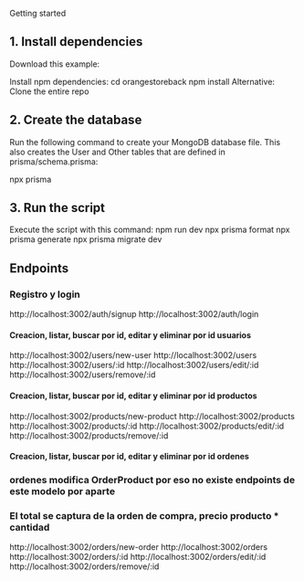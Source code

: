 Getting started

## 1. Install dependencies

Download this example:

Install npm dependencies:
cd orangestoreback
npm install
Alternative: Clone the entire repo

## 2. Create the database

Run the following command to create your MongoDB database file. This also creates the User and Other tables that are defined in prisma/schema.prisma:

npx prisma

## 3. Run the script

Execute the script with this command:
npm run dev
npx prisma format
npx prisma generate
npx prisma migrate dev

## Endpoints

### Registro y login
http://localhost:3002/auth/signup
http://localhost:3002/auth/login

#### Creacion, listar, buscar por id, editar y eliminar por id usuarios
http://localhost:3002/users/new-user
http://localhost:3002/users
http://localhost:3002/users/:id
http://localhost:3002/users/edit/:id
http://localhost:3002/users/remove/:id

#### Creacion, listar, buscar por id, editar y eliminar por id productos
http://localhost:3002/products/new-product
http://localhost:3002/products
http://localhost:3002/products/:id
http://localhost:3002/products/edit/:id
http://localhost:3002/products/remove/:id

#### Creacion, listar, buscar por id, editar y eliminar por id ordenes
### ordenes modifica OrderProduct por eso no existe endpoints de este modelo por aparte
### El total se captura de la orden de compra, precio producto * cantidad
http://localhost:3002/orders/new-order
http://localhost:3002/orders
http://localhost:3002/orders/:id
http://localhost:3002/orders/edit/:id
http://localhost:3002/orders/remove/:id
